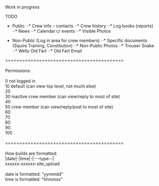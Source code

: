 Work in progress

TODO
* Public
⋅⋅* Crew info – contacts
⋅⋅* Crew history
⋅⋅* Log books (reports)
⋅⋅* News
⋅⋅* Calendar c/ events
⋅⋅* Visible Photos

* Non-Public (Log in area for crew members)
⋅⋅* Specific documents (Squire Training, Constitution)
⋅⋅* Non-Public Photos
⋅⋅* Trouser Snake
⋅⋅* Welly Old Fart
⋅⋅* Old Fart Email

==========================================<br>
<br>
Permissions:<br>
<br>
0  not logged in<br>
10 default (can view top level, not much else)<br>
20<br>
30 inactive crew member (can view/reply to most of site)<br>
40<br>
50 crew member (can view/reply/post to most of site)<br>
60<br>
70<br>
80<br>
90<br>
100<br>
<br>
==========================================<br>
<br>
How builds are formatted:<br>
|date|-|time|-|---type--|<br>
xxxxxx-xxxxxx-site_upload<br>
<br>
date is formatted: "yymmdd"<br>
time is formatted: "hhmmss"<br>
